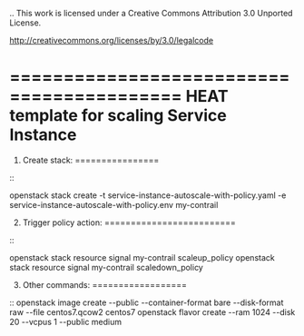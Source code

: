 ..
 This work is licensed under a Creative Commons Attribution 3.0 Unported
 License.

 http://creativecommons.org/licenses/by/3.0/legalcode


==========================================
HEAT template for scaling Service Instance
==========================================

1. Create stack:
================

::

  openstack stack create -t service-instance-autoscale-with-policy.yaml -e service-instance-autoscale-with-policy.env my-contrail


2. Trigger policy action:
=========================

::

  openstack stack resource signal my-contrail scaleup_policy
  openstack stack resource signal my-contrail scaledown_policy


3. Other commands:
==================

::
  openstack image create --public --container-format bare --disk-format raw --file centos7.qcow2 centos7
  openstack flavor create --ram 1024 --disk 20 --vcpus 1 --public medium

